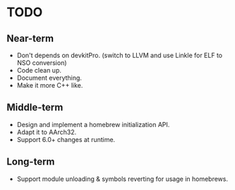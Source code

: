 # TODO

## Near-term
- Don't depends on devkitPro. (switch to LLVM and use Linkle for ELF to NSO conversion)
- Code clean up.
- Document everything.
- Make it more C++ like.

## Middle-term
- Design and implement a homebrew initialization API.
- Adapt it to AArch32.
- Support 6.0+ changes at runtime.

## Long-term
- Support module unloading & symbols reverting for usage in homebrews.
